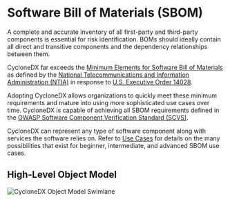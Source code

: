 # Software Bill of Materials (SBOM)

A complete and accurate inventory of all first-party and third-party components is essential for risk identification.
BOMs should ideally contain all direct and transitive components and the dependency relationships between them.

CycloneDX far exceeds the [Minimum Elements for Software Bill of Materials](https://www.ntia.gov/files/ntia/publications/sbom_minimum_elements_report.pdf)
as defined by the [National Telecommunications and Information Administration (NTIA)](https://www.ntia.gov/) in response
to [U.S. Executive Order 14028](https://www.whitehouse.gov/briefing-room/presidential-actions/2021/05/12/executive-order-on-improving-the-nations-cybersecurity/).

Adopting CycloneDX allows organizations to quickly meet these minimum requirements and mature into using more
sophisticated use cases over time. CycloneDX is capable of achieving all SBOM requirements defined in the
[OWASP Software Component Verification Standard (SCVS)](http://owasp.org/scvs).

CycloneDX can represent any type of software component along with services the software relies on. Refer to [Use Cases](../../use-cases)
for details on the many possibilities that exist for beginner, intermediate, and advanced
SBOM use cases.

## High-Level Object Model
![CycloneDX Object Model Swimlane](https://cyclonedx.org/theme/assets/images/CycloneDX-Object-Model-Swimlane.svg)
